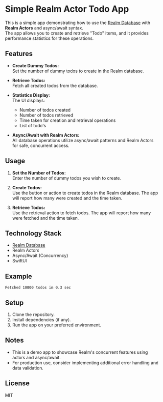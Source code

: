 # Simple Realm Actor Todo App

This is a simple app demonstrating how to use the [Realm Database](https://realm.io/) with **Realm Actors** and async/await syntax.  
The app allows you to create and retrieve "Todo" items, and it provides performance statistics for these operations.

## Features

- **Create Dummy Todos:**  
  Set the number of dummy todos to create in the Realm database.

- **Retrieve Todos:**  
  Fetch all created todos from the database.

- **Statistics Display:**  
  The UI displays:
  - Number of todos created
  - Number of todos retrieved
  - Time taken for creation and retrieval operations
  - List of todo's 

- **Async/Await with Realm Actors:**  
  All database operations utilize async/await patterns and Realm Actors for safe, concurrent access.

## Usage

1. **Set the Number of Todos:**  
   Enter the number of dummy todos you wish to create.

2. **Create Todos:**  
   Use the button or action to create todos in the Realm database. The app will report how many were created and the time taken.

3. **Retrieve Todos:**  
   Use the retrieval action to fetch todos. The app will report how many were fetched and the time taken.

## Technology Stack

- [Realm Database](https://realm.io/)
- Realm Actors
- Async/Await (Concurrency)
- SwiftUI

## Example

```
Fetched 10000 todos in 0.3 sec
```

## Setup

1. Clone the repository.
2. Install dependencies (if any).
3. Run the app on your preferred environment.

## Notes

- This is a demo app to showcase Realm's concurrent features using actors and async/await.
- For production use, consider implementing additional error handling and data validation.

## License

MIT
